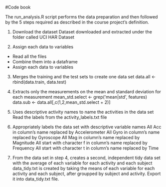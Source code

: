 #Code book

The run_analysis.R script performs the data preparation and then followed by the 5 steps required as described in the course project’s definition.

1. Download the dataset
Dataset downloaded and extracted under the folder called UCI HAR Dataset

2. Assign each data to variables
- Read all the files
- Combine them into a dataframe
- Assign each data to variables

3. Merges the training and the test sets to create one data set
data.all <- rbind(data.train, data.test)

4. Extracts only the measurements on the mean and standard deviation for each measurement
mean_std.select <- grep('mean|std', features)
data.sub <- data.all[,c(1,2,mean_std.select + 2)]

5. Uses descriptive activity names to name the activities in the data set
Read the labels from the activity_labels.txt file

6. Appropriately labels the data set with descriptive variable names
All Acc in column’s name replaced by Accelerometer
All Gyro in column’s name replaced by Gyroscope
All Mag in column’s name replaced by Magnitude
All start with character f in column’s name replaced by Frequency
All start with character t in column’s name replaced by Time

7. From the data set in step 4, creates a second, independent tidy data set with the average of each variable for each activity and each subject
data_tidy.txt is created by taking the means of each variable for each activity and each subject, after groupped by subject and activity.
Export it into data_tidy.txt file.

